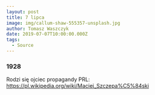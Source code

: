 ```yaml
---
layout: post
title: 7 lipca
image: img/callum-shaw-555357-unsplash.jpg
author: Tomasz Waszczyk
date: 2019-07-07T10:00:00.000Z
tags:
  - Source
---
```


### 1928

Rodzi się ojciec propagandy PRL: https://pl.wikipedia.org/wiki/Maciej_Szczepa%C5%84ski
